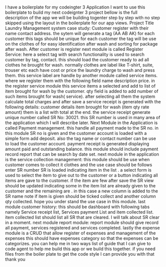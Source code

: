 I have a boilerplate for my codeingter 3 Application I want to use this boilerplate to build my next codeignter 3 project bellow is the full description of the app we will be building togenter step by step with no step skipped using the layout in the boilerplate for our app views. Project Title Laundry Management system case study: Customer register with their name contact address. the sytem will generate a tag (AA AB AK) for each customer this tags should be unique for each customer the tag will be use on the clothes of for easy identification after wash and sorting for package after wash. After customer is register next module is called Register Service: here a select tag with search functionality is used to search customer by tag, contact. this should load the customer ready to ad all clothes he brought for wash. normally clothes are label like T-shirt, suite, trouser etc each have cost or price the laundry charge to wash and press them. this service label are handle by another module called service items. where we register them with the following field name description price. in the register service module this service items a selected and add to list of item brought for wash by the customer. qty field is added to add number of such items brought for wash( service). after selecting all them the system calculate total charges and after save a service receipt is generated with the following details: customer details item brought for wash (item qty rate amount) them is a list with total at the end. the service receipt generate unique number called SR No: 30021. this SR number is used in many area of the application which I will describe later. Next Module in the Application is called Payment management. this handle all payment made to the SR no. in this module SR no is given and the customer account  is loaded with a simple form add deposit. also the tag name or contact number can be use to load the customer account. payment receipt is generated displaying amount paid and outstanding balance. this module should include payment record report  that can be search by date set. next module in the application is the service collection management: this module should be use when customer comes to collect it clothes and the use case should be follows enter SR number SR is loaded indicating item in the list . a select form is used to select the item to give out to the customer or a button indicating all items are gave to the customer. if the item are few after save the SR view should be updated indicating some in the item list are already given to the customer and the remaining are . in this case a new column is added to the SR name note if item is given should be ticked collect and another column qty collected. hope you under stand the use case in this module. last module customer history: this should be dashboard with following tabs namely Service receipt list, Services payment List and item collected list. item collected list should list all SR that are cleared. I will talk about SR clear in a moment. next module report module: report module should give record all payment, services registered and services completed. lastly the expense module is a CRUD that allow register of expenses and management of the expenses this should have expenses category so that the expenses can be categorizes. you can help me in two ways list of guide that I can give to code agent to help me build this app or we build this together. if you need files from the boiler plate to get the code style I can provide you with that thank you